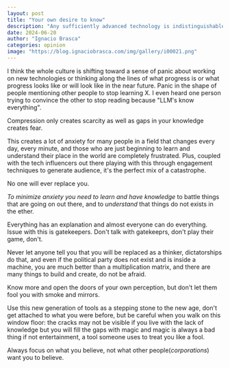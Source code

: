 ```yaml
---
layout: post  
title: "Your own desire to know"
description: "Any sufficiently advanced technology is indistinguishable from magic...and your own desire to know."
date: 2024-06-20
author: "Ignacio Brasca"  
categories: opinion  
image: "https://blog.ignaciobrasca.com/img/gallery/i00021.png"  
---
```


I think the whole culture is shifting toward a sense of panic about working on new technologies or thinking along the lines of what progress is or what progress looks like or will look like in the near future. Panic in the shape of people mentioning other people to stop learning X. I even heard one person trying to convince the other to stop reading because "LLM's know everything".

Compression only creates scarcity as well as gaps in your knowledge creates fear.

This creates a lot of anxiety for many people in a field that changes every day, every minute, and those who are just beginning to learn and understand their place in the world are completely frustrated. Plus, coupled with the tech influencers out there playing with this through engagement techniques to generate audience, it's the perfect mix of a catastrophe.

No one will ever replace you.

*To minimize anxiety you need to learn and have knowledge* to battle things that are going on out there, and to *understand* that things do not exists in the ether.

Everything has an explanation and almost everyone can do everything. Issue with this is gatekeepers. Don't talk with gatekeeprs, don't play their game, don't.

Never let anyone tell you that you will be replaced as a thinker, dictatorships do that, and even if the political party does not exist and is inside a machine, you are much better than a multiplication matrix, and there are many things to build and create, do not be afraid.

Know more and open the doors of your own perception, but don't let them fool you with smoke and mirrors.

Use this new generation of tools as a stepping stone to the new age, don't get attached to what you were before, but be careful when you walk on this window floor: the cracks may not be visible if you live with the lack of knowledge but you will fill the gaps with magic and magic is always a bad thing if not entertainment, a tool someone uses to treat you like a fool.

Always focus on what you believe, not what other people(*corporations*) want you to believe.